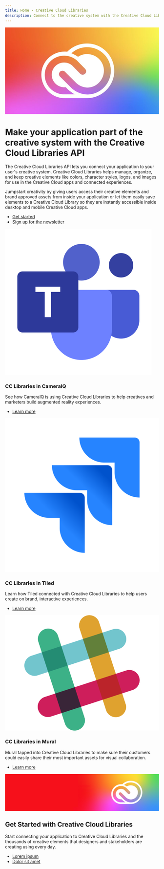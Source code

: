 ```yaml
---
title: Home - Creative Cloud Libraries
description: Connect to the creative system with the Creative Cloud Libraries API
---
```

 
<Hero slots="image, heading, text, buttons" variant="halfwidth" />

![Creative Cloud banner](images/cc-hero.png)

# Make your application part of the creative system with the Creative Cloud Libraries API

The Creative Cloud Libraries API lets you connect your application to your user's creative system. Creative Cloud Libraries helps manage, organize, and keep creative elements like colors, character styles, logos, and images for use in the Creative Cloud apps and connected experiences. 

Jumpstart creativity by giving users access their creative elements and brand approved assets from inside your application or let them easily save elements to a Creative Cloud Library so they are instantly accessible inside desktop and mobile Creative Cloud apps.

* [Get started](https://adobe.io)
* [Sign up for the newsletter](https://adobe.io)



<TextBlock slots="image, heading, text, links" width="33%" theme="light" isCentered />

![MSFT Teams logo](images/msfteams.png)

### CC Libraries in CameraIQ

See how CameraIQ is using Creative Cloud Libraries to help creatives and marketers build augmented reality experiences. 

* [Learn more](https://www.microsoft.com/microsoft-365/microsoft-teams/group-chat-software)




<TextBlock slots="image, heading, text, links" width="33%" theme="light" isCentered />

![JIRA Cloud logo](images/jira.png)

### CC Libraries in Tiled

Learn how Tiled connected with Creative Cloud Libraries to help users create on brand, interactive experiences.  

* [Learn more](https://tiled.co/cclibraries/)




<TextBlock slots="image, heading, text, links" width="33%" theme="light" isCentered />

![Slack logo](images/slack.png)

### CC Libraries in Mural

Mural tapped into Creative Cloud Libraries to make sure their customers could easily share their most important assets for visual collaboration. 

* [Learn more](https://slack.com/enterprise)



<SummaryBlock slots="image, heading, text, buttons" background="rgb(246, 16, 27)" />

![CC banner](images/cc-banner.png)

## Get Started with Creative Cloud Libraries

Start connecting your application to Creative Cloud Libraries and the thousands of creative elements that designers and stakeholders are creating using every day.

* [Lorem ipsum](https://adobe.io)
* [Dolor sit amet](https://adobe.io)